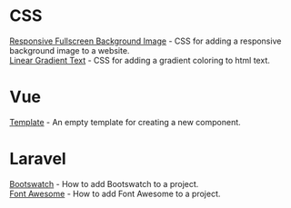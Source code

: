 # CSS
[Responsive Fullscreen Background Image](https://gist.github.com/katp00p/8532015e8a0070c0dd323312e3f3d9a4) - CSS for adding a  responsive background image to a website.  
[Linear Gradient Text](https://gist.github.com/katp00p/9c95d15925fccc1ab0ef9bc72aeca676) - CSS for adding a gradient coloring to html text.

# Vue
[Template]() - An empty template for creating a new component.  

# Laravel
[Bootswatch](https://gist.github.com/katp00p/76bc84d0fa27afa28ab4b421448234fd) -  How to add Bootswatch to a project.  
[Font Awesome](https://gist.github.com/katp00p/c3c5a8b818315c7d798b384b0d09c5c1) - How to add Font Awesome to a project.  
